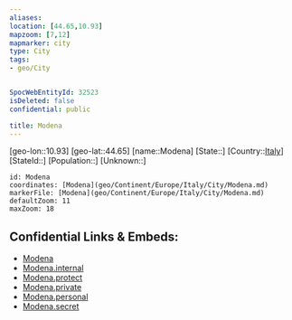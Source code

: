 ```yaml
---
aliases: 
location: [44.65,10.93]
mapzoom: [7,12] 
mapmarker: city 
type: City
tags:
- geo/City


SpocWebEntityId: 32523
isDeleted: false
confidential: public

title: Modena
---
```

[geo-lon::10.93]
[geo-lat::44.65]
[name::Modena]
[State::]
[Country::[Italy](geo/Continent/Europe/Italy.md)]
[StateId::]
[Population::]
[Unknown::]


```leaflet
id: Modena
coordinates: [Modena](geo/Continent/Europe/Italy/City/Modena.md)
markerFile: [Modena](geo/Continent/Europe/Italy/City/Modena.md)
defaultZoom: 11 
maxZoom: 18
```


## Confidential Links & Embeds: 
- [Modena](../../../../../../_public/geo/Continent/Europe/Italy/City/Modena.md) 
- [Modena.internal](../../../../../../_internal/geo/Continent/Europe/Italy/City/Modena.internal.md) 
- [Modena.protect](../../../../../../_protect/geo/Continent/Europe/Italy/City/Modena.protect.md) 
- [Modena.private](../../../../../../_private/geo/Continent/Europe/Italy/City/Modena.private.md) 
- [Modena.personal](../../../../../../_personal/geo/Continent/Europe/Italy/City/Modena.personal.md) 
- [Modena.secret](../../../../../../_secret/geo/Continent/Europe/Italy/City/Modena.secret.md) 
